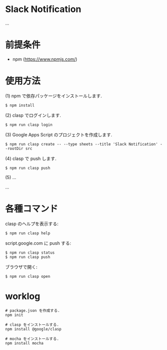 # Slack Notification

...

# 前提条件

 * npm (https://www.npmjs.com/)

# 使用方法

(1) npm で依存パッケージをインストールします.

    $ npm install

(2) clasp でログインします.

    $ npm run clasp login

(3) Google Apps Script のプロジェクトを作成します.

    $ npm run clasp create -- --type sheets --title 'Slack Notification' --rootDir src

(4) clasp で push します.

    $ npm run clasp push

(5) ...

...

# 各種コマンド

clasp のヘルプを表示する:

    $ npm run clasp help

script.google.com に push する:

    $ npm run clasp status
    $ npm run clasp push

ブラウザで開く:

    $ npm run clasp open

# worklog

    # package.json を作成する.
    npm init

    # clasp をインストールする.
    npm install @google/clasp

    # mocha をインストールする.
    npm install mocha


